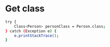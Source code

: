 # Get class

```bash
try {
    Class<Person> personClass = Person.class;
} catch (Exception e) {
    e.printStackTrace();
}
```